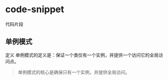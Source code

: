 # code-snippet

代码片段

## 单例模式

定义
单例模式的定义是：保证一个类仅有一个实例，并提供一个访问它的全局访问点。

> 单例模式的核心是确保只有一个实例，并提供全局访问。

